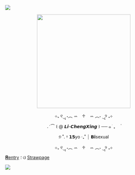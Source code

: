 ![](https://64.media.tumblr.com/21e306ef19f702f7a296824a03a8980d/fdeba3923526deaa-48/s1280x1920/9e56b821e2146dc24c28703663f62ab13bf7c176.pnj)
<p align="center">
  <img src="https://64.media.tumblr.com/e0a6cd3d604b99fb9b08854878ab946b/fdeba3923526deaa-18/s1280x1920/6836f33526c737439ba4cb505763f47bbac375fe.gifv"width="300" height="
300" />
</p>
<p align="center">
  ⊹₊ ୧‿̩͙ ˖︵ ꕀ⠀ ♱⠀ ꕀ ︵˖ ‿̩͙୨ ₊⊹
</p>
<p align="center">
  𝅄    ݁   ⏜ ꒰  @ 𝙇𝙞-𝘾𝙝𝙚𝙣𝙜𝙓𝙞𝙣𝙜 ꒱  ──   ๑   ֹ   ₊ㅤ  ۟
</p>
<p align="center">
  ୭ ˚. ᵎᵎ 𝟭𝟱yo ‧₊˚ ┊ 𝗕𝗶sexual
</p>
<p align="center">
  ⊹₊ ୧‿̩͙ ˖︵ ꕀ⠀ ♱⠀ ꕀ ︵˖ ‿̩͙୨ ₊⊹
</p>
  
  [𝐑entry](https://rentry.co/tunachimi) ؛ ଓ [Strawpage](https://Aizhen.straw.page)



![](https://64.media.tumblr.com/15a630009534b2c617340b56b8252842/fdeba3923526deaa-19/s1280x1920/98e7bb86e585a6c1f19d5f450fcfbabfef392b67.pnj)
